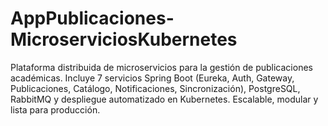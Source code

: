 # AppPublicaciones-MicroserviciosKubernetes
Plataforma distribuida de microservicios para la gestión de publicaciones académicas. Incluye 7 servicios Spring Boot (Eureka, Auth, Gateway, Publicaciones, Catálogo, Notificaciones, Sincronización), PostgreSQL, RabbitMQ y despliegue automatizado en Kubernetes. Escalable, modular y lista para producción.
